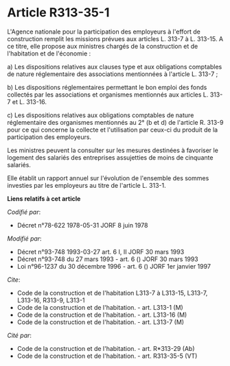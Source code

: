 # Article R313-35-1

L'Agence nationale pour la participation des employeurs à l'effort de construction remplit les missions prévues aux articles
L. 313-7 à L. 313-15. A ce titre, elle propose aux ministres chargés de la construction et de l'habitation et de l'économie :

a) Les dispositions relatives aux clauses type et aux obligations comptables de nature réglementaire des associations
mentionnées à l'article L. 313-7 ;

b) Les dispositions réglementaires permettant le bon emploi des fonds collectés par les associations et organismes mentionnés
aux articles L. 313-7 et L. 313-16.

c) Les dispositions relatives aux obligations comptables de nature réglementaire des organismes mentionnés au 2° (b et d) de
l'article R. 313-9 pour ce qui concerne la collecte et l'utilisation par ceux-ci du produit de la participation des
employeurs.

Les ministres peuvent la consulter sur les mesures destinées à favoriser le logement des salariés des entreprises assujetties
de moins de cinquante salariés.

Elle établit un rapport annuel sur l'évolution de l'ensemble des sommes investies par les employeurs au titre de l'article L.
313-1.

**Liens relatifs à cet article**

_Codifié par_:

  - Décret n°78-622 1978-05-31 JORF 8 juin 1978

_Modifié par_:

  - Décret n°93-748 1993-03-27 art. 6 I, II JORF 30 mars 1993
  - Décret n°93-748 du 27 mars 1993 - art. 6 () JORF 30 mars 1993
  - Loi n°96-1237 du 30 décembre 1996 - art. 6 () JORF 1er janvier 1997

_Cite_:

  - Code de la construction et de l'habitation L313-7 à L313-15, L313-7, L313-16, R313-9, L313-1
  - Code de la construction et de l'habitation. - art. L313-1 (M)
  - Code de la construction et de l'habitation. - art. L313-16 (M)
  - Code de la construction et de l'habitation. - art. L313-7 (M)

_Cité par_:

  - Code de la construction et de l'habitation. - art. R*313-29 (Ab)
  - Code de la construction et de l'habitation. - art. R313-35-5 (VT)
